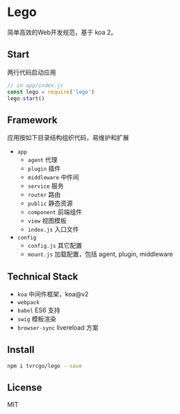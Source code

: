 # Lego

简单高效的Web开发规范，基于 koa 2。

## Start
两行代码启动应用
```js
// in app/index.js
const lego = require('lego')
lego.start()
```

## Framework
应用按如下目录结构组织代码，易维护和扩展
- `app`
  - `agent` 代理
  - `plugin` 插件
  - `middleware` 中件间
  - `service` 服务
  - `router` 路由
  - `public` 静态资源
  - `component` 前端组件
  - `view` 视图模板
  - `index.js` 入口文件
- `config`
  - `config.js` 其它配置
  - `mount.js` 加载配置，包括 agent, plugin, middleware

## Technical Stack
- `koa` 中间件框架，koa@v2
- `webpack`
- `babel` ES6 支持
- `swig` 模板渲染
- `browser-sync` livereload 方案

## Install
```sh
npm i tvrcgo/lego --save
```

## License
MIT
